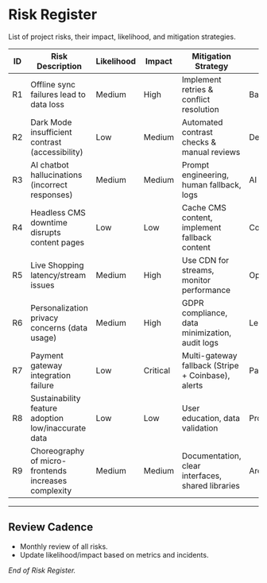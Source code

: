 # Risk Register

List of project risks, their impact, likelihood, and mitigation strategies.

| ID | Risk Description                                     | Likelihood | Impact   | Mitigation Strategy                                | Owner            |
| -- | ---------------------------------------------------- | ---------- | -------- | -------------------------------------------------- | ---------------- |
| R1 | Offline sync failures lead to data loss              | Medium     | High     | Implement retries & conflict resolution            | Backend Team     |
| R2 | Dark Mode insufficient contrast (accessibility)      | Low        | Medium   | Automated contrast checks & manual reviews         | Design Team      |
| R3 | AI chatbot hallucinations (incorrect responses)      | Medium     | Medium   | Prompt engineering, human fallback, logs           | AI Team          |
| R4 | Headless CMS downtime disrupts content pages         | Low        | Low      | Cache CMS content, implement fallback content      | Content Team     |
| R5 | Live Shopping latency/stream issues                  | Medium     | High     | Use CDN for streams, monitor performance           | Ops Team         |
| R6 | Personalization privacy concerns (data usage)        | Medium     | High     | GDPR compliance, data minimization, audit logs     | Legal/Compliance |
| R7 | Payment gateway integration failure                  | Low        | Critical | Multi-gateway fallback (Stripe + Coinbase), alerts | Payments Team    |
| R8 | Sustainability feature adoption low/inaccurate data  | Low        | Low      | User education, data validation                    | Product Team     |
| R9 | Choreography of micro-frontends increases complexity | Medium     | Medium   | Documentation, clear interfaces, shared libraries  | Architecture     |

---

## Review Cadence

* Monthly review of all risks.
* Update likelihood/impact based on metrics and incidents.

*End of Risk Register.* 